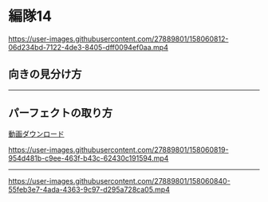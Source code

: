 # 編隊14  


https://user-images.githubusercontent.com/27889801/158060812-06d234bd-7122-4de3-8405-dff0094ef0aa.mp4


## 向きの見分け方   

___  
## パーフェクトの取り方  

  
[動画ダウンロード](media/H264/form14per.mp4?raw=true)


https://user-images.githubusercontent.com/27889801/158060819-954d481b-c9ee-463f-b43c-62430c191594.mp4

____


https://user-images.githubusercontent.com/27889801/158060840-55feb3e7-4ada-4363-9c97-d295a728ca05.mp4

